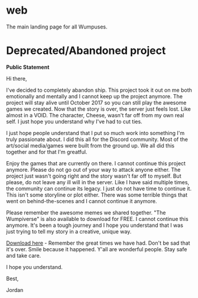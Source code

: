 # web
The main landing page for all Wumpuses.

# Deprecated/Abandoned project
__Public Statement__

Hi there,

I've decided to completely abandon ship. This project took it out on me both emotionally and mentally and I cannot keep up the project anymore. The project will stay alive until October 2017 so you can still play the awesome games we created. Now that the story is over, the server just feels lost. Like almost in a VOID. The character, Cheese, wasn't far off from my own real self. I just hope you understand why I've had to cut ties.

I just hope people understand that I put so much work into something I'm truly passionate about. I did this all for the Discord community. Most of the art/social media/games were built from the ground up. We all did this together and for that I'm greatful.

Enjoy the games that are currently on there. I cannot continue this project anymore. Please do not go out of your way to attack anyone either. The project just wasn't going right and the story wasn't far off to myself. But please, do not leave any ill will in the server. Like I have said multiple times, the community can continue its legacy. I just do not have time to continue it. This isn't some storyline or plot either. There was some terrible things that went on behind-the-scenes and I cannot continue it anymore.

Please remember the awesome memes we shared together. "The Wumpiverse" is also available to download for FREE. I cannot continue this anymore. It's been a tough journey and I hope you understand that I was just trying to tell my story in a creative, unique way.

[Download here](noisetrade.com/wumpiverse/the-wumpiverse) - Remember the great times we have had. Don't be sad that it's over. Smile because it happened. Y'all are wonderful people. Stay safe and take care.

I hope you understand.

Best,

Jordan

